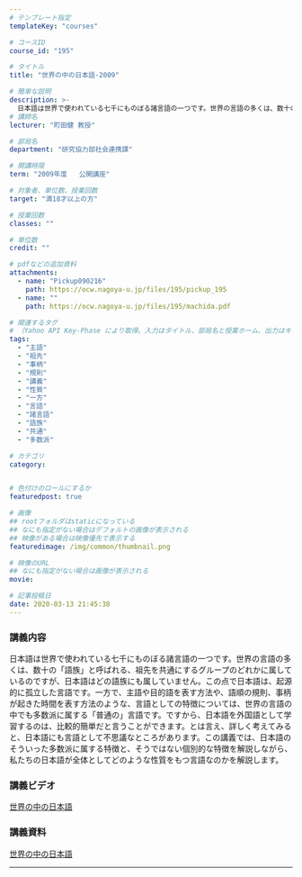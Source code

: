 ```yaml
---
# テンプレート指定
templateKey: "courses"

# コースID
course_id: "195"

# タイトル
title: "世界の中の日本語-2009"

# 簡単な説明
description: >-
  日本語は世界で使われている七千にものぼる諸言語の一つです。世界の言語の多くは、数十の「語族」と呼ばれる、祖先を共通にするグループのどれかに属しているのですが、日本語はどの語族にも属していません。この点で日本語は、起源的に孤立した言語です。一方で、主語や目的語を表す方法や、語順の規則、事柄が起きた時間を表す方法のような、言語としての特徴については、世界の言語の中でも多数派に属する「普通の」言語です。 ....
# 講師名
lecturer: "町田健 教授"

# 部局名
department: "研究協力部社会連携課"

# 開講時限
term: "2009年度	公開講座"

# 対象者、単位数、授業回数
target: "満18才以上の方"

# 授業回数
classes: ""

# 単位数
credit: ""

# pdfなどの追加資料
attachments:
  - name: "Pickup090216" 
    path: https://ocw.nagoya-u.jp/files/195/pickup_195
  - name: "" 
    path: https://ocw.nagoya-u.jp/files/195/machida.pdf

# 関連するタグ
# （Yahoo API Key-Phase により取得。入力はタイトル、部局名と授業ホーム、出力はキーフレーズ（tags））
tags:
  - "主語"
  - "祖先"
  - "事柄"
  - "規則"
  - "講義"
  - "性質"
  - "一方"
  - "言語"
  - "諸言語"
  - "語族"
  - "共通"
  - "多数派"

# カテゴリ
category:


# 色付けのロールにするか
featuredpost: true

# 画像
## rootフォルダはstaticになっている
## なにも指定がない場合はデフォルトの画像が表示される
## 映像がある場合は映像優先で表示する
featuredimage: /img/common/thumbnail.png

# 映像のURL
## なにも指定がない場合は画像が表示される
movie: 

# 記事投稿日
date: 2020-03-13 21:45:38
---
```


### 講義内容

日本語は世界で使われている七千にものぼる諸言語の一つです。世界の言語の多くは、数十の「語族」と呼ばれる、祖先を共通にするグループのどれかに属しているのですが、日本語はどの語族にも属していません。この点で日本語は、起源的に孤立した言語です。一方で、主語や目的語を表す方法や、語順の規則、事柄が起きた時間を表す方法のような、言語としての特徴については、世界の言語の中でも多数派に属する「普通の」言語です。ですから、日本語を外国語として学習するのは、比較的簡単だと言うことができます。とは言え、詳しく考えてみると、日本語にも言語として不思議なところがあります。この講義では、日本語のそういった多数派に属する特徴と、そうではない個別的な特徴を解説しながら、私たちの日本語が全体としてどのような性質をもつ言語なのかを解説します。














### 講義ビデオ

[世界の中の日本語](https://nuvideo.media.nagoya-u.ac.jp/embed/268fec44a79f3afa056d7b18bdadb73362065fca)

### 講義資料

[世界の中の日本語](https://ocw.nagoya-u.jp/files/195/machida.pdf) 










-----